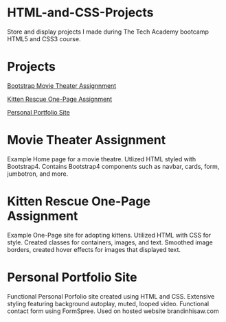 # HTML-and-CSS-Projects
Store and display projects I made during The Tech Academy bootcamp HTML5 and CSS3 course.

# Projects
[Bootstrap Movie Theater Assignnment](/bootstrap4_project/academy_cinemas.html)

[Kitten Rescue One-Page Assignment](/Project/index.html)

[Personal Portfolio Site](/Brandin_Portfolio/index.html)

# Movie Theater Assignment
Example Home page for a movie theatre. Utlized HTML styled with Bootstrap4. Contains Bootstrap4 components such as navbar, cards, form, jumbotron, and more.

# Kitten Rescue One-Page Assignment
Example One-Page site for adopting kittens. Utilized HTML with CSS for style. Created classes for containers, images, and text. Smoothed image borders, created hover effects for images that displayed text.

# Personal Portfolio Site
Functional Personal Porfolio site created using HTML and CSS. Extensive styling featuring background autoplay, muted, looped video. Functional contact form using FormSpree. Used on hosted website brandinhisaw.com
